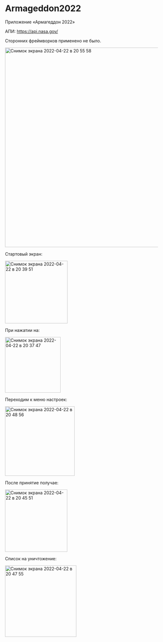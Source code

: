 # Armageddon2022

Приложение «Армагеддон 2022»

АПИ: 
https://api.nasa.gov/

Сторонних фреймворков применено не было.

<img width="657" alt="Снимок экрана 2022-04-22 в 20 55 58" src="https://user-images.githubusercontent.com/79254522/164769006-bc9c4b2b-ecbd-4f14-9a9f-8762566b1205.png">

Стартовый экран:

<img width="206" alt="Снимок экрана 2022-04-22 в 20 39 51" src="https://user-images.githubusercontent.com/79254522/164766244-2931116e-107a-4fcc-be3d-d99f6bb6a281.png">



При нажатии на:   


<img width="183" alt="Снимок экрана 2022-04-22 в 20 37 47" src="https://user-images.githubusercontent.com/79254522/164766120-66c2177d-b4bd-4171-86e7-1323133dc7a1.png">


Переходим к меню настроек: 

<img width="229" alt="Снимок экрана 2022-04-22 в 20 48 56" src="https://user-images.githubusercontent.com/79254522/164767978-3caed396-6e28-41ae-a626-54fccf37dca9.png">

После принятие получае: 

<img width="205" alt="Снимок экрана 2022-04-22 в 20 45 51" src="https://user-images.githubusercontent.com/79254522/164767612-b3cdad05-67f5-4d7f-862a-4d00b7235ca0.png">

Список на уничтожение: 

<img width="235" alt="Снимок экрана 2022-04-22 в 20 47 55" src="https://user-images.githubusercontent.com/79254522/164767796-fdf40920-1bad-4c4d-bde5-dfb160129921.png">
